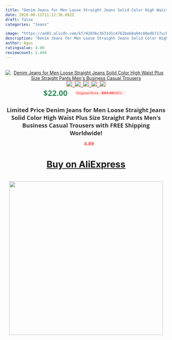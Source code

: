 ```yaml
---
title: "Denim Jeans for Men Loose Straight Jeans Solid Color High Waist Plus Size Straight Pants Men's Business Casual Trousers"
date: 2020-08-11T11:12:36.892Z
draft: false
categories: "Jeans"

image: "https://ae01.alicdn.com/kf/H2836c3631d1c4762beb8a94c08edb717u/Denim-Jeans-for-Men-Loose-Straight-Jeans-Solid-Color-High-Waist-Plus-Size-Straight-Pants-Men.jpg"
description: "Denim Jeans for Men Loose Straight Jeans Solid Color High Waist Plus Size Straight Pants Men's Business Casual Trousers"
author: Agus
ratingvalue: 4.89
reviewcount: 2.444
---
```

<br>
<div style="text-align: center;">
<a href="https://s.click.aliexpress.com/e/_A8O60z" target="_blank" rel="nofollow noopener noreferrer"><img alt="Denim Jeans for Men Loose Straight Jeans Solid Color High Waist Plus Size Straight Pants Men's Business Casual Trousers" class="magnifier-image" src="https://ae01.alicdn.com/kf/H2836c3631d1c4762beb8a94c08edb717u/Denim-Jeans-for-Men-Loose-Straight-Jeans-Solid-Color-High-Waist-Plus-Size-Straight-Pants-Men.jpg_640x640.jpg">
<br>
<img style="border:1px solid salmon" src="https://ae01.alicdn.com/kf/H2836c3631d1c4762beb8a94c08edb717u/Denim-Jeans-for-Men-Loose-Straight-Jeans-Solid-Color-High-Waist-Plus-Size-Straight-Pants-Men.jpg_120x120.jpg">&nbsp;&nbsp;<img style="border:1px solid salmon" src="https://ae01.alicdn.com/kf/Hde214fbed224418fbf7589437ae157a4I/Denim-Jeans-for-Men-Loose-Straight-Jeans-Solid-Color-High-Waist-Plus-Size-Straight-Pants-Men.jpg_120x120.jpg">&nbsp;&nbsp;<img style="border:1px solid salmon" src="https://ae01.alicdn.com/kf/H390bc60c5de14210b212ba218870f871y/Denim-Jeans-for-Men-Loose-Straight-Jeans-Solid-Color-High-Waist-Plus-Size-Straight-Pants-Men.jpg_120x120.jpg">&nbsp;&nbsp;<img style="border:1px solid salmon" src="https://ae01.alicdn.com/kf/Hd1dad53121424296b202cc8acd474363J/Denim-Jeans-for-Men-Loose-Straight-Jeans-Solid-Color-High-Waist-Plus-Size-Straight-Pants-Men.jpg_120x120.jpg">&nbsp;&nbsp;<img style="border:1px solid salmon" src="https://ae01.alicdn.com/kf/Ha6bc7944252742d5a54445c79e0e3bcdv/Denim-Jeans-for-Men-Loose-Straight-Jeans-Solid-Color-High-Waist-Plus-Size-Straight-Pants-Men.jpg_120x120.jpg"></a></div><br0>
<div style="text-align: center;"><span style="background-color: white; border: 0px; box-sizing: border-box; color: seagreen; display: inline-block; font-family: &quot;open sans&quot; , &quot;arial&quot; , &quot;helvetica&quot; , sans-serif , &quot;heiti&quot;; font-size: 24px; font-stretch: inherit; font-weight: 700; line-height: inherit; margin: 0px 10px 0px 0px; padding: 0px; vertical-align: middle;">$22.00 </span>
<span style="background: rgb(255 , 241 , 241); border-radius: 3px; border: 0px; box-sizing: border-box; color: #ff4747; display: inline-block; font-family: inherit; font-size: 12px; font-stretch: inherit; font-style: inherit; font-variant: inherit; font-weight: 600; line-height: inherit; margin: 0px; padding: 2px 5px; transform: scale(0.9); vertical-align: middle;">Original Price : <b style="text-decoration: line-through;">$43.99 </b> 50%&nbsp;&nbsp;</span></div>
<h1 style="color: #333333; display: inline-block; font-family: &quot;open sans&quot; , &quot;arial&quot; , &quot;helvetica&quot; , sans-serif , &quot;heiti&quot;; font-size: 18px; font-stretch: inherit; font-weight: 700; text-align: center;">Limited Price Denim Jeans for Men Loose Straight Jeans Solid Color High Waist Plus Size Straight Pants Men's Business Casual Trousers with FREE Shipping Worldwide!</h1>
<div style="color: #ff4747; text-align: center;">
<img src="https://4.bp.blogspot.com/-M0ZcTcb-5uY/XleCXlxnR4I/AAAAAAAAAEc/OrjgMkXV1oMQFaCRZj5HQwOCBcu3w1FegCPcBGAYYCw/s1600/star.png" style="height: 15px;">&nbsp;<b>4.89</b></div>
<div class="button_cont" align="center"><a class="buynow_a" href="https://s.click.aliexpress.com/e/_A8O60z" target="_blank" rel="nofollow noopener noreferrer"><H1>Buy on AliExpress</H1></a></div><br>
<div class="separator" style="clear: both; text-align: center;">
<img src="https://lh3.googleusercontent.com/-pTy5HemUv9M/XlePHvY0dAI/AAAAAAAAAE4/0nX5iRUoIWY8eMW9Dpxeirr157OZliDIgCLcBGAsYHQ/s1600/badge.gif" width="480">
</div>
